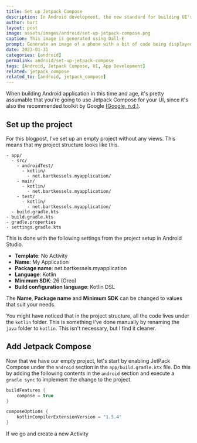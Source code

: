 ```yaml
---
title: Set up Jetpack Compose
description: In Android development, the new standard for building UI's is Jetpack Compose. But how do you actually set it up for your application?
author: bart
layout: post
image: assets/images/android/set-up-jetpack-compose.png
caption: This image is generated using Dall-E
prompt: Generate an image of a phone with a bit of code being displayed behind the Android logo in a minimalistic flat style
date: 2023-01-31
categories: [android]
permalink: android/set-up-jetpack-compose
tags: [Android, Jetpack Compose, UI, App Development]
related: jetpack_compose
related_to: [android, jetpack_compose]
---
```


When building Android application in this time and age, it's pretty assumable that you're going to use Jetpack Compose for your UI, since it's also the recommended toolkit by Google [(Google, n.d.)](https://developer.android.com/jetpack/compose).

## Set up the project

For this blogpost, I've set up an empty project without any views. This means that my project structure looks like this.

```
- app/
  - src/
    - androidTest/
      - kotlin/
        - net.bartkessels.myapplication/
    - main/
      - kotlin/
        - net.bartkessels.myapplication/
    - test/
      - kotlin/
        - net.bartkessels.myapplication/
  - build.gradle.kts
- build.gradle.kts
- gradle.properties
- settings.gradle.kts
```

This is done with the following settings from the project setup in Android Studio.

* __Template__: No Activity
* __Name__: My Application
* __Package name__: net.bartkessels.myapplication
* __Language__: Kotlin
* __Minimum SDK__: 26 (Oreo)
* __Build configuration language__: Kotlin DSL

The __Name__, __Package name__ and __Minimum SDK__ can be changed to values that suit your needs.

You might have noticed that in the project structure, all the code lives under the `kotlin` folder. This is something I've done manually by renaming the `java` folder to `kotlin`. This isn't necessary, but I find it cleaner.

## Add Jetpack Compose

Now that we have our empty project, let's start by enabling JetPack Compose under the `android` section in the `app/build.gradle.ktx` file. Do this by adding the following contents in the `android` section and execute a `gradle sync` to implement the change to the project.

```kotlin
buildFeatures {
    compose = true
}

composeOptions {
    kotlinCompilerExtensionVersion = "1.5.4"
}
```

If we go and create a new Activity